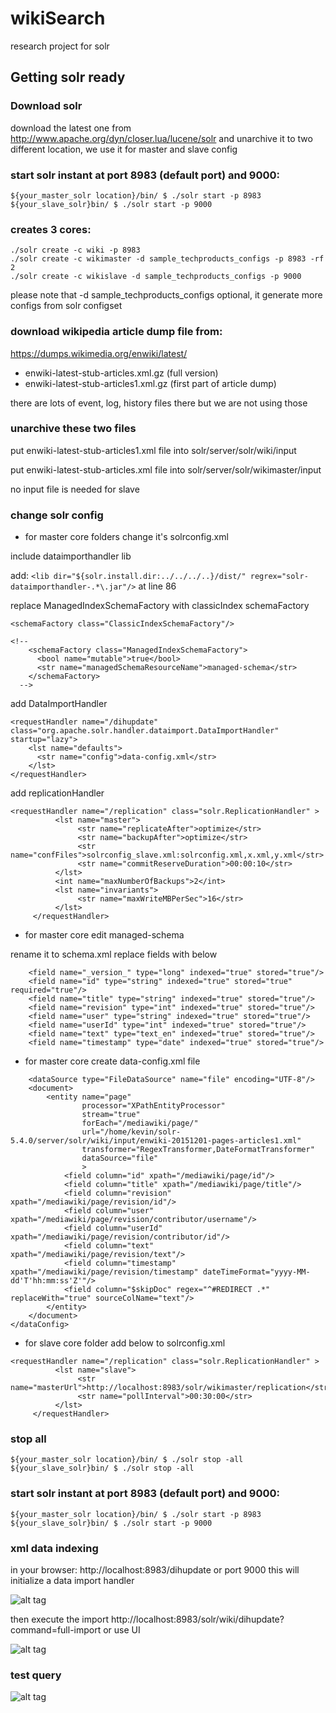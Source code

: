 # wikiSearch
research project for solr

## Getting solr ready
### Download solr
download the latest one from http://www.apache.org/dyn/closer.lua/lucene/solr
and unarchive it to two different location, we use it for master and slave config

### start solr instant at port 8983 (default port) and 9000:
```
${your_master_solr location}/bin/ $ ./solr start -p 8983
${your_slave_solr}bin/ $ ./solr start -p 9000
```
### creates 3 cores:

```
./solr create -c wiki -p 8983
./solr create -c wikimaster -d sample_techproducts_configs -p 8983 -rf 2
./solr create -c wikislave -d sample_techproducts_configs -p 9000
```
please note that -d sample_techproducts_configs optional, it generate more configs from solr configset

### download wikipedia article dump file from:
https://dumps.wikimedia.org/enwiki/latest/
* enwiki-latest-stub-articles.xml.gz (full version)
* enwiki-latest-stub-articles1.xml.gz (first part of article dump)

there are lots of event, log, history files there but we are not using those

### unarchive these two files

put enwiki-latest-stub-articles1.xml file into solr/server/solr/wiki/input

put enwiki-latest-stub-articles.xml file into solr/server/solr/wikimaster/input

no input file is needed for slave

### change solr config

* for master core folders change it's solrconfig.xml

include dataimporthandler lib

add: ```<lib dir="${solr.install.dir:../../../..}/dist/" regrex="solr-dataimporthandler-.*\.jar"/>``` at line 86

replace ManagedIndexSchemaFactory with classicIndex schemaFactory
```
<schemaFactory class="ClassicIndexSchemaFactory"/>

<!--
    <schemaFactory class="ManagedIndexSchemaFactory">
      <bool name="mutable">true</bool>
      <str name="managedSchemaResourceName">managed-schema</str>
    </schemaFactory>
  -->
```
 add DataImportHandler
```
<requestHandler name="/dihupdate" class="org.apache.solr.handler.dataimport.DataImportHandler" startup="lazy">
    <lst name="defaults">
      <str name="config">data-config.xml</str>
    </lst>
</requestHandler>
```
add replicationHandler
    
```
<requestHandler name="/replication" class="solr.ReplicationHandler" >
          <lst name="master">
               <str name="replicateAfter">optimize</str>
               <str name="backupAfter">optimize</str>
               <str name="confFiles">solrconfig_slave.xml:solrconfig.xml,x.xml,y.xml</str>
               <str name="commitReserveDuration">00:00:10</str>
          </lst>    
          <int name="maxNumberOfBackups">2</int>
          <lst name="invariants">
               <str name="maxWriteMBPerSec">16</str>
          </lst>
     </requestHandler>
```

* for master core edit managed-schema

rename it to schema.xml
replace fields with below

```
    <field name="_version_" type="long" indexed="true" stored="true"/>
    <field name="id" type="string" indexed="true" stored="true" required="true"/>
    <field name="title" type="string" indexed="true" stored="true"/>
    <field name="revision" type="int" indexed="true" stored="true"/>
    <field name="user" type="string" indexed="true" stored="true"/>
    <field name="userId" type="int" indexed="true" stored="true"/>
    <field name="text" type="text_en" indexed="true" stored="true"/>
    <field name="timestamp" type="date" indexed="true" stored="true"/>
```
   

* for master core create data-config.xml file

```<dataConfig>
    <dataSource type="FileDataSource" name="file" encoding="UTF-8"/>
    <document>
        <entity name="page"
                processor="XPathEntityProcessor"
                stream="true"
                forEach="/mediawiki/page/"
                url="/home/kevin/solr-5.4.0/server/solr/wiki/input/enwiki-20151201-pages-articles1.xml"
                transformer="RegexTransformer,DateFormatTransformer"
                dataSource="file"
                >
            <field column="id" xpath="/mediawiki/page/id"/>
            <field column="title" xpath="/mediawiki/page/title"/>
            <field column="revision" xpath="/mediawiki/page/revision/id"/>
            <field column="user" xpath="/mediawiki/page/revision/contributor/username"/>
            <field column="userId" xpath="/mediawiki/page/revision/contributor/id"/>
            <field column="text" xpath="/mediawiki/page/revision/text"/>
            <field column="timestamp" xpath="/mediawiki/page/revision/timestamp" dateTimeFormat="yyyy-MM-dd'T'hh:mm:ss'Z'"/>
            <field column="$skipDoc" regex="^#REDIRECT .*" replaceWith="true" sourceColName="text"/>
        </entity>
    </document>
</dataConfig>
```
* for slave core folder add below to solrconfig.xml     
```
<requestHandler name="/replication" class="solr.ReplicationHandler" >
          <lst name="slave">
               <str name="masterUrl">http://localhost:8983/solr/wikimaster/replication</str>
               <str name="pollInterval">00:30:00</str>
          </lst>
     </requestHandler>
```

### stop all

```
${your_master_solr location}/bin/ $ ./solr stop -all
${your_slave_solr}bin/ $ ./solr stop -all
```

### start solr instant at port 8983 (default port) and 9000:
```
${your_master_solr location}/bin/ $ ./solr start -p 8983
${your_slave_solr}bin/ $ ./solr start -p 9000
```

### xml data indexing
in your browser: http://localhost:8983/dihupdate or port 9000 this will initialize a data import handler

![alt tag](https://raw.githubusercontent.com/kevin870401/wikiSearch/master/readmeResource/dihupdate.PNG)

then execute the import
http://localhost:8983/solr/wiki/dihupdate?command=full-import
 or use UI

![alt tag](https://raw.githubusercontent.com/kevin870401/wikiSearch/master/readmeResource/dihupdateExecute.PNG)

### test query
![alt tag](https://raw.githubusercontent.com/kevin870401/wikiSearch/master/readmeResource/solrQueryUI.PNG)
